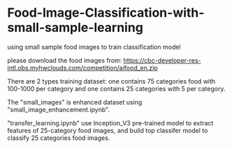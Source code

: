 # Food-Image-Classification-with-small-sample-learning
using small sample food images to train classification model

please download the food images from: https://cbc-developer-res-intl.obs.myhwclouds.com/competition/aifood_en.zip

There are 2 types training dataset: one contains 75 categories food with 100-1000 per category and one contains 25 categories 
with 5 per category.

The "small_images" is enhanced dataset using "small_image_enhancement.ipynb".

"transfer_learning.ipynb" use Inception_V3 pre-trained model to extract features of 25-category
food images, and build top classifer model to classify 25 categories food images.




